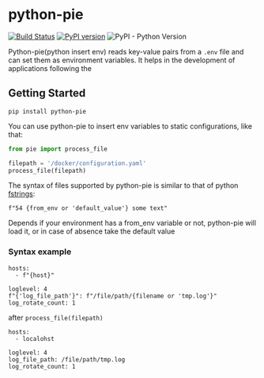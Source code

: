 # python-pie

[![Build Status](https://github.com/igorMIA/python-pie/actions/workflows/tests.yaml/badge.svg)](https://github.com/igorMIA/python-pie/actions/workflows/tests.yaml)
[![PyPI version](https://badge.fury.io/py/python-pie.svg)](https://badge.fury.io/py/python-pie)
![PyPI - Python Version](https://img.shields.io/pypi/pyversions/python-pie?style=plastic)

Python-pie(python insert env) reads key-value pairs from a `.env` file and can set them as environment
variables. It helps in the development of applications following the

## Getting Started

```shell
pip install python-pie
```

You can use python-pie to insert env variables to static configurations,
like that:

```python
from pie import process_file

filepath = '/docker/configuration.yaml'
process_file(filepath)
```

The syntax of files supported by python-pie is similar
to that of python [fstrings](https://www.python.org/dev/peps/pep-0498/):

`f"54 {from_env or 'default_value'} some text"`

Depends if your environment has a from_env variable or not, python-pie will load it,
or in case of absence take the default value


### Syntax example

```
hosts:
  - f"{host}"

loglevel: 4
f"{'log_file_path'}": f"/file/path/{filename or 'tmp.log'}"
log_rotate_count: 1
```

after `process_file(filepath)`

```
hosts:
  - localohst

loglevel: 4
log_file_path: /file/path/tmp.log
log_rotate_count: 1
```
